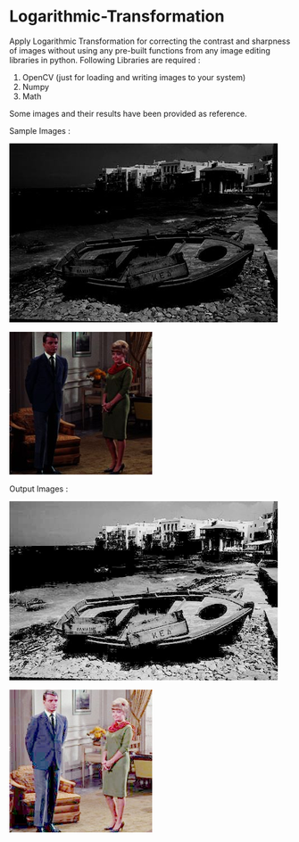 # Logarithmic-Transformation
Apply Logarithmic Transformation for correcting the contrast and sharpness of images without using any pre-built functions from any image editing libraries in python. Following Libraries are required :
  1. OpenCV (just for loading and writing images to your system)
  2. Numpy
  3. Math
  
Some images and their results have been provided as reference.

Sample Images :

![sample](https://github.com/Akhilesh64/Image-Processing/blob/master/Logarithmic%20Transformation/Image_1.jpg)

![sample](https://github.com/Akhilesh64/Image-Processing/blob/master/Logarithmic%20Transformation/Image_2.jpg)

Output Images :

![Output](https://github.com/Akhilesh64/Image-Processing/blob/master/Logarithmic%20Transformation/new_image_gray.jpg)

![Output](https://github.com/Akhilesh64/Image-Processing/blob/master/Logarithmic%20Transformation/new_image_color.jpg)
